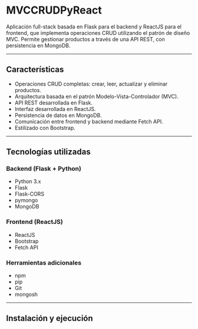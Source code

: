 # MVCCRUDPyReact

Aplicación full-stack basada en Flask para el backend y ReactJS para el frontend, que implementa operaciones CRUD utilizando el patrón de diseño MVC. Permite gestionar productos a través de una API REST, con persistencia en MongoDB.

---

## Características

- Operaciones CRUD completas: crear, leer, actualizar y eliminar productos.
- Arquitectura basada en el patrón Modelo-Vista-Controlador (MVC).
- API REST desarrollada en Flask.
- Interfaz desarrollada en ReactJS.
- Persistencia de datos en MongoDB.
- Comunicación entre frontend y backend mediante Fetch API.
- Estilizado con Bootstrap.

---

## Tecnologías utilizadas

### Backend (Flask + Python)
- Python 3.x
- Flask
- Flask-CORS
- pymongo
- MongoDB

### Frontend (ReactJS)
- ReactJS
- Bootstrap
- Fetch API

### Herramientas adicionales
- npm
- pip
- Git
- mongosh

---

## Instalación y ejecución

<!--1. Clonar el repositorio:
```bash
git clone https://github.com/JosecoLoco/MVCCRUDPyReact.git
cd MVCCRUDPyReact

2. Inicializar la base de datos MongoDB (asegúrate de tener MongoDB instalado y en ejecución):

mongosh

3. Ejecutar el backend (Flask):

cd backend
.\src\app.py

4. Iniciar el front end con React

cd ..
cd frontend
npm install
npm start
-->